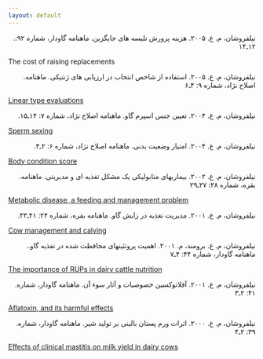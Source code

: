 ```yaml
---
layout: default
---
```


<script async src="https://www.googletagmanager.com/gtag/js?id=G-28DM9J1LV8"></script>
<script>
  window.dataLayer = window.dataLayer || [];
  function gtag(){dataLayer.push(arguments);}
  gtag('js', new Date());

  gtag('config', 'G-28DM9J1LV8');
</script>
<base target="_blank">

<div style="text-align: right">.نیلفروشان، م. ع. ۲۰۰۵. هزینه پرورش تلیسه های جایگزین. ماهنامه گاودار،‌ شماره ۹۲: ۱۲ـ۱۴</div>

The cost of raising replacements[](https://drive.google.com/file/d/0B2l_izQwJmVpaW1nQ3BBQy1MMjQ/view?usp=sharing)

<div style="text-align: right">.نیلفروشان، م. ع. ۲۰۰۵. استفاده از شاخص انتخاب در ارزیابی های ژنتیکی. ماهنامه اصلاح نژاد،‌ شماره ۹: ۴ـ۶</div>

[Linear type evaluations](https://drive.google.com/file/d/0B2l_izQwJmVpY3FwdFlmdEdxRm8/view?usp=sharing)

<div style="text-align: right">.نیلفروشان، م. ع. ۲۰۰۴. تعیین جنس اسپرم گاو. ماهنامه اصلاح نژاد،‌ شماره ۷: ۱۴ـ۱۵</div>

[Sperm sexing](https://drive.google.com/file/d/0B2l_izQwJmVpTWprWTlEeF9yM0U/view?usp=sharing)

<div style="text-align: right">.نیلفروشان، م. ع. ۲۰۰۴. امتیاز وضعیت بدنی. ماهنامه اصلاح نژاد،‌ شماره ۶: ۲ـ۴</div>

[Body condition score](https://drive.google.com/file/d/0B2l_izQwJmVpYVJrQ0VBYlRIOVE/view?usp=sharing)

<div style="text-align: right">.نیلفروشان، م. ع. ۲۰۰۲. بیماریهای متابولیکی یک مشکل تغذیه ای و مدیریتی. ماهنامه بقره،‌ شماره ۲۸: ۲۷ـ۲۹</div>

[Metabolic disease, a feeding and management problem](https://drive.google.com/file/d/0B2l_izQwJmVpNlVVVmw0T25KMjg/view?usp=sharing)

<div style="text-align: right">.نیلفروشان، م. ع. ۲۰۰۱. مدیریت تغذیه در زایش گاو. ماهنامه بقره،‌ شماره ۲۴: ۴۱ـ۴۳</div>

[Cow management and calving](https://drive.google.com/file/d/0B2l_izQwJmVpMHZEVFowOXNTZGM/view?usp=sharing)

<div style="text-align: right">.نیلفروشان، م. ع. برومند، م. ۲۰۰۱. اهمیت پروتئینهای محافظت شده در تغذیه گاو. ماهنامه گاودار،‌ شماره ۴۴: ۴ـ۷</div>

[The importance of RUPs in dairy cattle nutrition](https://drive.google.com/file/d/0B2l_izQwJmVpMnRudFQyM0hMSXc/view?usp=sharing)

<div style="text-align: right">.نیلفروشان، م. ع. ۲۰۰۱. آفلاتوکسین خصوصیات و آثار سوء آن. ماهنامه گاودار،‌ شماره ۴۱: ۲ـ۳</div>

[Aflatoxin, and its harmful effects](https://drive.google.com/file/d/0B2l_izQwJmVpWXlNRURFLTQ3Zkk/view?usp=sharing)

<div style="text-align: right">.نیلفروشان، م. ع. ۲۰۰۰. اثرات ورم پستان بالینی بر تولید شیر. ماهنامه گاودار،‌ شماره ۳۹: ۲ـ۴</div>

[Effects of clinical mastitis on milk yield in dairy cows](https://drive.google.com/file/d/0B2l_izQwJmVpYllqZmdWTHBLQzA/view?usp=sharing)
